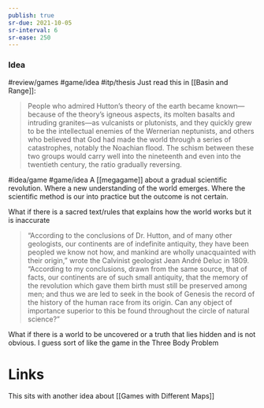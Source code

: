 ```yaml
---
publish: true
sr-due: 2021-10-05
sr-interval: 6
sr-ease: 250
---
```


### Idea
#review/games  #game/idea #itp/thesis 
Just read this in [[Basin and Range]]:
> People who admired Hutton’s theory of the earth became known—because of the theory’s igneous aspects, its molten basalts and intruding granites—as vulcanists or plutonists, and they quickly grew to be the intellectual enemies of the Wernerian neptunists, and others who believed that God had made the world through a series of catastrophes, notably the Noachian flood. The schism between these two groups would carry well into the nineteenth and even into the twentieth century, the ratio gradually reversing.

#idea/game #game/idea
A [[megagame]] about a gradual scientific revolution. Where a new understanding of the world emerges. Where the scientific method is our into practice but the outcome is not certain. 

What if there is a sacred text/rules that explains how the world works but it is inaccurate
>“According to the conclusions of Dr. Hutton, and of many other geologists, our continents are of indefinite antiquity, they have been peopled we know not how, and mankind are wholly unacquainted with their origin,” wrote the Calvinist geologist Jean André Deluc in 1809. “According to my conclusions, drawn from the same source, that of facts, our continents are of such small antiquity, that the memory of the revolution which gave them birth must still be preserved among men; and thus we are led to seek in the book of Genesis the record of the history of the human race from its origin. Can any object of importance superior to this be found throughout the circle of natural science?”

What if there is a world to be uncovered or a truth that lies hidden and is not obvious. I guess sort of like the game in the Three Body Problem


# Links
This sits with another idea about [[Games with Different Maps]]